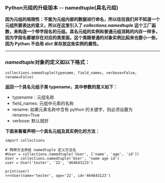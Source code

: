 ### Python元组的升级版本 -- namedtuple(具名元组)
**因为元组的局限性：不能为元组内部的数据进行命名，所以往往我们并不知道一个元组所要表达的意义，所以在这里引入了 *collections.namedtuple* 这个工厂函数，来构造一个带字段名的元组。具名元组的实例和普通元组消耗的内存一样多，因为字段名都被存在对应的类里面。这个类跟普通的对象实例比起来也要小一些，因为 Python 不会用 *__dict__* 来存放这些实例的属性。**
___
### *namedtuple*对象的定义如以下格式：
```collections.namedtuple(typename, field_names, verbose=False, rename=False) ```

**返回一个具名元组子类 typename，其中参数的意义如下：**
+ typename：元组名称
+ field_names: 元组中元素的名称
+ rename: 如果元素名称中含有 python 的关键字，则必须设置为 rename=True
+ verbose: 默认就好

**下面来看看声明一个具名元组及其实例化的方法：**
```
import collections

# 两种方法来给 namedtuple 定义方法名
#User = collections.namedtuple('User', ['name', 'age', 'id'])
User = collections.namedtuple('User', 'name age id')
user = User('tester', '22', '464643123')

print(user)
>>>User(name='tester', age='22', id='464643123')
```
